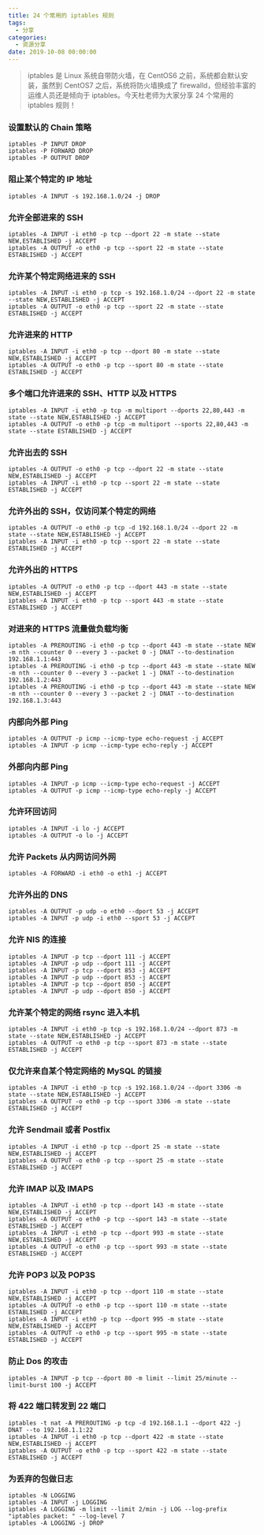 ```yaml
---
title: 24 个常用的 iptables 规则
tags:
  - 分享
categories:
  - 资源分享
date: 2019-10-08 00:00:00
---
```


> iptables 是 Linux 系统自带防火墙，在 CentOS6 之前，系统都会默认安装，虽然到 CentOS7 之后，系统将防火墙换成了 firewalld，但经验丰富的运维人员还是倾向于 iptables。今天杜老师为大家分享 24 个常用的 iptables 规则！

<!-- more -->

### 设置默认的 Chain 策略

```
iptables -P INPUT DROP
iptables -P FORWARD DROP
iptables -P OUTPUT DROP
```

### 阻止某个特定的 IP 地址

```
iptables -A INPUT -s 192.168.1.0/24 -j DROP
```

### 允许全部进来的 SSH

```
iptables -A INPUT -i eth0 -p tcp --dport 22 -m state --state NEW,ESTABLISHED -j ACCEPT
iptables -A OUTPUT -o eth0 -p tcp --sport 22 -m state --state ESTABLISHED -j ACCEPT
```

### 允许某个特定网络进来的 SSH

```
iptables -A INPUT -i eth0 -p tcp -s 192.168.1.0/24 --dport 22 -m state --state NEW,ESTABLISHED -j ACCEPT
iptables -A OUTPUT -o eth0 -p tcp --sport 22 -m state --state ESTABLISHED -j ACCEPT
```

### 允许进来的 HTTP

```
iptables -A INPUT -i eth0 -p tcp --dport 80 -m state --state NEW,ESTABLISHED -j ACCEPT
iptables -A OUTPUT -o eth0 -p tcp --sport 80 -m state --state ESTABLISHED -j ACCEPT
```

### 多个端口允许进来的 SSH、HTTP 以及 HTTPS

```
iptables -A INPUT -i eth0 -p tcp -m multiport --dports 22,80,443 -m state --state NEW,ESTABLISHED -j ACCEPT
iptables -A OUTPUT -o eth0 -p tcp -m multiport --sports 22,80,443 -m state --state ESTABLISHED -j ACCEPT
```

### 允许出去的 SSH

```
iptables -A OUTPUT -o eth0 -p tcp --dport 22 -m state --state NEW,ESTABLISHED -j ACCEPT
iptables -A INPUT -i eth0 -p tcp --sport 22 -m state --state ESTABLISHED -j ACCEPT
```

### 允许外出的 SSH，仅访问某个特定的网络

```
iptables -A OUTPUT -o eth0 -p tcp -d 192.168.1.0/24 --dport 22 -m state --state NEW,ESTABLISHED -j ACCEPT
iptables -A INPUT -i eth0 -p tcp --sport 22 -m state --state ESTABLISHED -j ACCEPT
```

### 允许外出的 HTTPS

```
iptables -A OUTPUT -o eth0 -p tcp --dport 443 -m state --state NEW,ESTABLISHED -j ACCEPT
iptables -A INPUT -i eth0 -p tcp --sport 443 -m state --state ESTABLISHED -j ACCEPT
```

### 对进来的 HTTPS 流量做负载均衡

```
iptables -A PREROUTING -i eth0 -p tcp --dport 443 -m state --state NEW -m nth --counter 0 --every 3 --packet 0 -j DNAT --to-destination 192.168.1.1:443
iptables -A PREROUTING -i eth0 -p tcp --dport 443 -m state --state NEW -m nth --counter 0 --every 3 --packet 1 -j DNAT --to-destination 192.168.1.2:443
iptables -A PREROUTING -i eth0 -p tcp --dport 443 -m state --state NEW -m nth --counter 0 --every 3 --packet 2 -j DNAT --to-destination 192.168.1.3:443
```

### 内部向外部 Ping

```
iptables -A OUTPUT -p icmp --icmp-type echo-request -j ACCEPT
iptables -A INPUT -p icmp --icmp-type echo-reply -j ACCEPT
```

### 外部向内部 Ping

```
iptables -A INPUT -p icmp --icmp-type echo-request -j ACCEPT
iptables -A OUTPUT -p icmp --icmp-type echo-reply -j ACCEPT
```

### 允许环回访问

```
iptables -A INPUT -i lo -j ACCEPT
iptables -A OUTPUT -o lo -j ACCEPT
```

### 允许 Packets 从内网访问外网

```
iptables -A FORWARD -i eth0 -o eth1 -j ACCEPT
```

### 允许外出的 DNS

```
iptables -A OUTPUT -p udp -o eth0 --dport 53 -j ACCEPT
iptables -A INPUT -p udp -i eth0 --sport 53 -j ACCEPT
```

### 允许 NIS 的连接

```
iptables -A INPUT -p tcp --dport 111 -j ACCEPT
iptables -A INPUT -p udp --dport 111 -j ACCEPT
iptables -A INPUT -p tcp --dport 853 -j ACCEPT
iptables -A INPUT -p udp --dport 853 -j ACCEPT
iptables -A INPUT -p tcp --dport 850 -j ACCEPT
iptables -A INPUT -p udp --dport 850 -j ACCEPT
```

### 允许某个特定的网络 rsync 进入本机

```
iptables -A INPUT -i eth0 -p tcp -s 192.168.1.0/24 --dport 873 -m state --state NEW,ESTABLISHED -j ACCEPT
iptables -A OUTPUT -o eth0 -p tcp --sport 873 -m state --state ESTABLISHED -j ACCEPT
```

### 仅允许来自某个特定网络的 MySQL 的链接

```
iptables -A INPUT -i eth0 -p tcp -s 192.168.1.0/24 --dport 3306 -m state --state NEW,ESTABLISHED -j ACCEPT
iptables -A OUTPUT -o eth0 -p tcp --sport 3306 -m state --state ESTABLISHED -j ACCEPT
```

### 允许 Sendmail 或者 Postfix

```
iptables -A INPUT -i eth0 -p tcp --dport 25 -m state --state NEW,ESTABLISHED -j ACCEPT
iptables -A OUTPUT -o eth0 -p tcp --sport 25 -m state --state ESTABLISHED -j ACCEPT
```

### 允许 IMAP 以及 IMAPS

```
iptables -A INPUT -i eth0 -p tcp --dport 143 -m state --state NEW,ESTABLISHED -j ACCEPT
iptables -A OUTPUT -o eth0 -p tcp --sport 143 -m state --state ESTABLISHED -j ACCEPT
iptables -A INPUT -i eth0 -p tcp --dport 993 -m state --state NEW,ESTABLISHED -j ACCEPT
iptables -A OUTPUT -o eth0 -p tcp --sport 993 -m state --state ESTABLISHED -j ACCEPT
```

### 允许 POP3 以及 POP3S

```
iptables -A INPUT -i eth0 -p tcp --dport 110 -m state --state NEW,ESTABLISHED -j ACCEPT
iptables -A OUTPUT -o eth0 -p tcp --sport 110 -m state --state ESTABLISHED -j ACCEPT
iptables -A INPUT -i eth0 -p tcp --dport 995 -m state --state NEW,ESTABLISHED -j ACCEPT
iptables -A OUTPUT -o eth0 -p tcp --sport 995 -m state --state ESTABLISHED -j ACCEPT
```

### 防止 Dos 的攻击

```
iptables -A INPUT -p tcp --dport 80 -m limit --limit 25/minute --limit-burst 100 -j ACCEPT
```

### 将 422 端口转发到 22 端口

```
iptables -t nat -A PREROUTING -p tcp -d 192.168.1.1 --dport 422 -j DNAT --to 192.168.1.1:22
iptables -A INPUT -i eth0 -p tcp --dport 422 -m state --state NEW,ESTABLISHED -j ACCEPT
iptables -A OUTPUT -o eth0 -p tcp --sport 422 -m state --state ESTABLISHED -j ACCEPT
```

### 为丢弃的包做日志

```
iptables -N LOGGING
iptables -A INPUT -j LOGGING
iptables -A LOGGING -m limit --limit 2/min -j LOG --log-prefix "iptables packet: " --log-level 7
iptables -A LOGGING -j DROP
```
